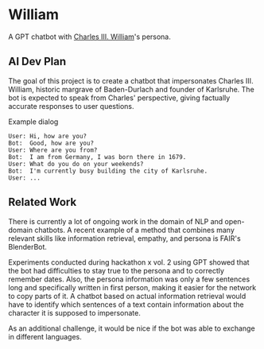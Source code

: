 # William
A GPT chatbot with [Charles III. William](https://en.wikipedia.org/wiki/Charles_III_William,_Margrave_of_Baden-Durlach)'s persona.

## AI Dev Plan
The goal of this project is to create a chatbot that impersonates Charles III. William, historic margrave of Baden-Durlach and founder of Karlsruhe. The bot is expected to speak from Charles' perspective, giving factually accurate responses to user questions.

Example dialog
```
User: Hi, how are you?
Bot:  Good, how are you?
User: Where are you from?
Bot:  I am from Germany, I was born there in 1679.
User: What do you do on your weekends?
Bot:  I'm currently busy building the city of Karlsruhe.
User: ...
```

## Related Work
There is currently a lot of ongoing work in the domain of NLP and open-domain chatbots. A recent example of a method that combines many relevant skills like information retrieval, empathy, and persona is FAIR's BlenderBot.

Experiments conducted during hackathon x vol. 2 using GPT showed that the bot had difficulties to stay true to the persona and to correctly remember dates. Also, the persona information was only a few sentences long and specifically written in first person, making it easier for the network to copy parts of it. A chatbot based on actual information retrieval would have to identify which sentences of a text contain information about the character it is supposed to impersonate.

As an additional challenge, it would be nice if the bot was able to exchange in different languages.
